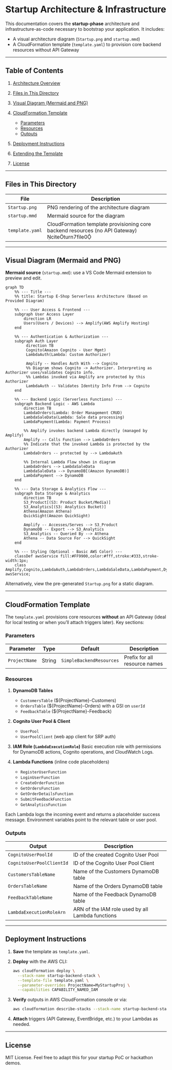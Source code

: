 # Startup Architecture & Infrastructure

This documentation covers the **startup-phase** architecture and infrastructure-as-code necessary to bootstrap your application. It includes:

* A visual architecture diagram (`Startup.png` and `startup.mmd`)
* A CloudFormation template (`template.yaml`) to provision core backend resources without API Gateway

---

## Table of Contents

1. [Architecture Overview](#architecture-overview)
2. [Files in This Directory](#files-in-this-directory)
3. [Visual Diagram (Mermaid and PNG)](#visual-diagram-mermaid-and-png)
4. [CloudFormation Template](#cloudformation-template)

   * [Parameters](#parameters)
   * [Resources](#resources)
   * [Outputs](#outputs)
5. [Deployment Instructions](#deployment-instructions)
6. [Extending the Template](#extending-the-template)
7. [License](#license)

---

## Files in This Directory

| File            | Description                                                                                    |
| --------------- | ---------------------------------------------------------------------------------------------- |
| `Startup.png`   | PNG rendering of the architecture diagram                                                      |
| `startup.mmd`   | Mermaid source for the diagram                                                                 |
| `template.yaml` | CloudFormation template provisioning core backend resources (no API Gateway) citeturn7file0 |

---

## Visual Diagram (Mermaid and PNG)

**Mermaid source** (`startup.mmd`): use a VS Code Mermaid extension to preview and edit.

```mermaid
graph TD
    %% --- Title ---
    %% title: Startup E-Shop Serverless Architecture (Based on Provided Diagram)

    %% --- User Access & Frontend ---
    subgraph User Access Layer
        direction LR
        Users(Users / Devices) --> Amplify(AWS Amplify Hosting)
    end

    %% --- Authentication & Authorization ---
    subgraph Auth Layer
         direction TB
         Cognito(Amazon Cognito - User Mgmt)
         LambdaAuth(Lambda: Custom Authorizer)

         Amplify -- Handles Auth With --> Cognito
         %% Diagram shows Cognito -> Authorizer. Interpreting as Authorizer uses/validates Cognito info.
         %% Lambdas invoked via Amplify are protected by this Authorizer
         LambdaAuth -- Validates Identity Info From --> Cognito
    end

    %% --- Backend Logic (Serverless Functions) ---
    subgraph Backend Logic - AWS Lambda
        direction TB
        LambdaOrders(Lambda: Order Management CRUD)
        LambdaSaleData(Lambda: Sale data processing)
        LambdaPayment(Lambda: Payment Process)

        %% Amplify invokes backend Lambda directly (managed by Amplify)
        Amplify -- Calls Function --> LambdaOrders
        %% Indicate that the invoked Lambda is protected by the Authorizer
        LambdaOrders -- protected by --> LambdaAuth

        %% Internal Lambda Flow shown in diagram
        LambdaOrders --> LambdaSaleData
        LambdaSaleData --> DynamoDB[(Amazon DynamoDB)]
        LambdaPayment --> DynamoDB
    end

    %% --- Data Storage & Analytics Flow ---
    subgraph Data Storage & Analytics
        direction TB
        S3_Product[(S3: Product Bucket/Media)]
        S3_Analytics[(S3: Analytics Bucket)]
        Athena(Amazon Athena)
        QuickSight(Amazon QuickSight)

        Amplify -- Accesses/Serves --> S3_Product
        DynamoDB -- Export --> S3_Analytics
        S3_Analytics -- Queried By --> Athena
        Athena -- Data Source For --> QuickSight
    end

    %% --- Styling (Optional - Basic AWS Color) ---
    classDef awsService fill:#FF9900,color:#fff,stroke:#333,stroke-width:1px;
    class Amplify,Cognito,LambdaAuth,LambdaOrders,LambdaSaleData,LambdaPayment,DynamoDB,S3_Analytics,S3_Product,Athena,QuickSight awsService;
```

Alternatively, view the pre-generated `Startup.png` for a static diagram.

---

## CloudFormation Template

The `template.yaml` provisions core resources **without** an API Gateway (ideal for local testing or when you’ll attach triggers later). Key sections:

### Parameters

| Parameter     | Type   | Default                  | Description                   |
| ------------- | ------ | ------------------------ | ----------------------------- |
| `ProjectName` | String | `SimpleBackendResources` | Prefix for all resource names |

### Resources

1. **DynamoDB Tables**

   * `CustomersTable` (\${ProjectName}-Customers)
   * `OrdersTable`    (\${ProjectName}-Orders) with a GSI on `userId`
   * `FeedbackTable`  (\${ProjectName}-Feedback)
2. **Cognito User Pool & Client**

   * `UserPool`
   * `UserPoolClient` (web app client for SRP auth)
3. **IAM Role (`LambdaExecutionRole`)**
   Basic execution role with permissions for DynamoDB actions, Cognito operations, and CloudWatch Logs.
4. **Lambda Functions** (inline code placeholders)

   * `RegisterUserFunction`
   * `LoginUserFunction`
   * `CreateOrderFunction`
   * `GetOrdersFunction`
   * `GetOrderDetailsFunction`
   * `SubmitFeedbackFunction`
   * `GetAnalyticsFunction`

Each Lambda logs the incoming event and returns a placeholder success message. Environment variables point to the relevant table or user pool.

### Outputs

| Output                    | Description                                      |
| ------------------------- | ------------------------------------------------ |
| `CognitoUserPoolId`       | ID of the created Cognito User Pool              |
| `CognitoUserPoolClientId` | ID of the Cognito User Pool Client               |
| `CustomersTableName`      | Name of the Customers DynamoDB table             |
| `OrdersTableName`         | Name of the Orders DynamoDB table                |
| `FeedbackTableName`       | Name of the Feedback DynamoDB table              |
| `LambdaExecutionRoleArn`  | ARN of the IAM role used by all Lambda functions |

---

## Deployment Instructions

1. **Save** the template as `template.yaml`.

2. **Deploy** with the AWS CLI:

   ```bash
   aws cloudformation deploy \
     --stack-name startup-backend-stack \
     --template-file template.yaml \
     --parameter-overrides ProjectName=MyStartupProj \
     --capabilities CAPABILITY_NAMED_IAM
   ```

3. **Verify** outputs in AWS CloudFormation console or via:

   ```bash
   aws cloudformation describe-stacks --stack-name startup-backend-stack
   ```

4. **Attach** triggers (API Gateway, EventBridge, etc.) to your Lambdas as needed.

---

## License

MIT License. Feel free to adapt this for your startup PoC or hackathon demos.
